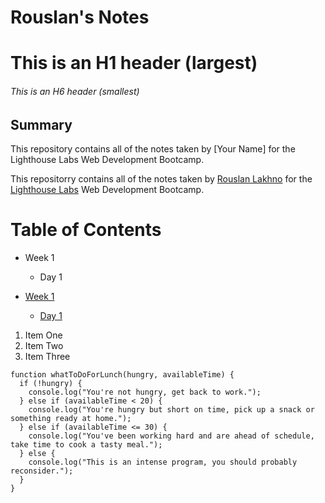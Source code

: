 # Rouslan's Notes
# This is an H1 header (largest)
###### This is an H6 header (smallest)

## Summary 

This repository contains all of the notes taken by [Your Name] for the Lighthouse Labs Web Development Bootcamp.

This repositorry contains all of the notes taken by [Rouslan Lakhno](https://github.com/rlakhno/LHL-web-notes) for the [Lighthouse Labs](https://www.lighthouselabs.ca/) Web Development Bootcamp.

# Table of Contents

* Week 1
  * Day 1

* [Week 1](/Week_1)
  * [Day 1](/Week_1/Day_1)

1. Item One 
2. Item Two
3. Item Three

```
function whatToDoForLunch(hungry, availableTime) {
  if (!hungry) {
    console.log("You're not hungry, get back to work.");
  } else if (availableTime < 20) {
    console.log("You're hungry but short on time, pick up a snack or something ready at home.");
  } else if (availableTime <= 30) {
    console.log("You've been working hard and are ahead of schedule, take time to cook a tasty meal.");
  } else {
    console.log("This is an intense program, you should probably reconsider.");
  }
}
```